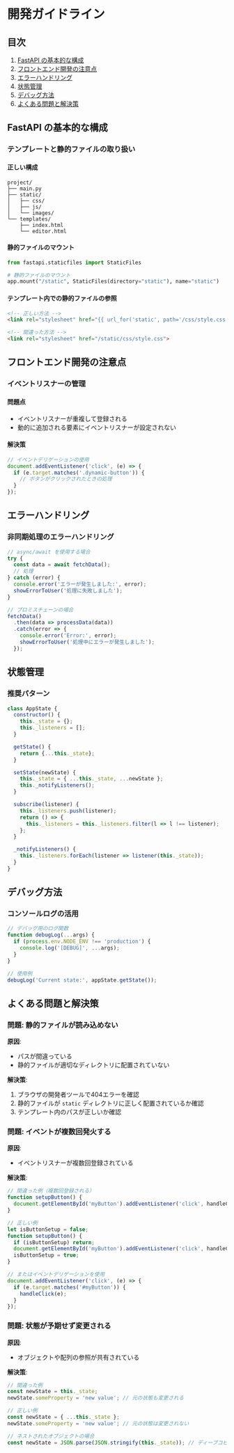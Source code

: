 # 開発ガイドライン

## 目次
1. [FastAPI の基本的な構成](#fastapi-の基本的な構成)
2. [フロントエンド開発の注意点](#フロントエンド開発の注意点)
3. [エラーハンドリング](#エラーハンドリング)
4. [状態管理](#状態管理)
5. [デバッグ方法](#デバッグ方法)
6. [よくある問題と解決策](#よくある問題と解決策)

## FastAPI の基本的な構成

### テンプレートと静的ファイルの取り扱い

#### 正しい構成
```
project/
├── main.py
├── static/
│   ├── css/
│   ├── js/
│   └── images/
└── templates/
    ├── index.html
    └── editor.html
```

#### 静的ファイルのマウント
```python
from fastapi.staticfiles import StaticFiles

# 静的ファイルのマウント
app.mount("/static", StaticFiles(directory="static"), name="static")
```

#### テンプレート内での静的ファイルの参照
```html
<!-- 正しい方法 -->
<link rel="stylesheet" href="{{ url_for('static', path='/css/style.css') }}">

<!-- 間違った方法 -->
<link rel="stylesheet" href="/static/css/style.css">
```

## フロントエンド開発の注意点

### イベントリスナーの管理

#### 問題点
- イベントリスナーが重複して登録される
- 動的に追加される要素にイベントリスナーが設定されない

#### 解決策
```javascript
// イベントデリゲーションの使用
document.addEventListener('click', (e) => {
  if (e.target.matches('.dynamic-button')) {
    // ボタンがクリックされたときの処理
  }
});
```

## エラーハンドリング

### 非同期処理のエラーハンドリング

```javascript
// async/await を使用する場合
try {
  const data = await fetchData();
  // 処理
} catch (error) {
  console.error('エラーが発生しました:', error);
  showErrorToUser('処理に失敗しました');
}

// プロミスチェーンの場合
fetchData()
  .then(data => processData(data))
  .catch(error => {
    console.error('Error:', error);
    showErrorToUser('処理中にエラーが発生しました');
  });
```

## 状態管理

### 推奨パターン

```javascript
class AppState {
  constructor() {
    this._state = {};
    this._listeners = [];
  }

  getState() {
    return {...this._state};
  }

  setState(newState) {
    this._state = { ...this._state, ...newState };
    this._notifyListeners();
  }

  subscribe(listener) {
    this._listeners.push(listener);
    return () => {
      this._listeners = this._listeners.filter(l => l !== listener);
    };
  }

  _notifyListeners() {
    this._listeners.forEach(listener => listener(this._state));
  }
}
```

## デバッグ方法

### コンソールログの活用
```javascript
// デバッグ用のログ関数
function debugLog(...args) {
  if (process.env.NODE_ENV !== 'production') {
    console.log('[DEBUG]', ...args);
  }
}

// 使用例
debugLog('Current state:', appState.getState());
```

## よくある問題と解決策

### 問題: 静的ファイルが読み込めない

**原因**:
- パスが間違っている
- 静的ファイルが適切なディレクトリに配置されていない

**解決策**:
1. ブラウザの開発者ツールで404エラーを確認
2. 静的ファイルが `static` ディレクトリに正しく配置されているか確認
3. テンプレート内のパスが正しいか確認

### 問題: イベントが複数回発火する

**原因**:
- イベントリスナーが複数回登録されている

**解決策**:
```javascript
// 間違った例（複数回登録される）
function setupButton() {
  document.getElementById('myButton').addEventListener('click', handleClick);
}

// 正しい例
let isButtonSetup = false;
function setupButton() {
  if (isButtonSetup) return;
  document.getElementById('myButton').addEventListener('click', handleClick);
  isButtonSetup = true;
}

// またはイベントデリゲーションを使用
document.addEventListener('click', (e) => {
  if (e.target.matches('#myButton')) {
    handleClick(e);
  }
});
```

### 問題: 状態が予期せず変更される

**原因**:
- オブジェクトや配列の参照が共有されている

**解決策**:
```javascript
// 間違った例
const newState = this._state;
newState.someProperty = 'new value'; // 元の状態も変更される

// 正しい例
const newState = { ...this._state };
newState.someProperty = 'new value'; // 元の状態は変更されない

// ネストされたオブジェクトの場合
const newState = JSON.parse(JSON.stringify(this._state)); // ディープコピー
```
